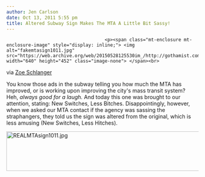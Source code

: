```yaml
---
author: Jen Carlson
date: Oct 13, 2011 5:55 pm
title: Altered Subway Sign Makes The MTA A Little Bit Sassy!
---
```


	
										<p><span class="mt-enclosure mt-enclosure-image" style="display: inline;"> <img alt="fakemtasign1011.jpg" src="https://web.archive.org/web/20150528125530im_/http://gothamist.com/attachments/arts_jen/fakemtasign1011.jpg" width="640" height="452" class="image-none"> </span><br>
<span class="photo_caption">via <a href="https://web.archive.org/web/20150528125530/http://twitter.com/#!/zoeschlanger/status/124535447065071617">Zoe Schlanger</a></span></p>

<p>You know those ads in the subway telling you how much the MTA has improved, or is working upon improving the city&apos;s mass transit system? Heh, <em>always good for a laugh.</em> And today this one was brought to our attention, stating: New Switches, Less Bitches. Disappointingly, however, when we asked our MTA contact if the agency was sassing the straphangers, they told us the sign was altered from the original, which is less amusing (New Switches, Less Hitches).</p>

<p><span class="mt-enclosure mt-enclosure-image" style="display: inline;"> <img alt="REALMTAsign1011.jpg" src="https://web.archive.org/web/20150528125530im_/http://gothamist.com/attachments/arts_jen/REALMTAsign1011.jpg" width="640" height="104" class="image-none"> </span></p>					
										
									
				